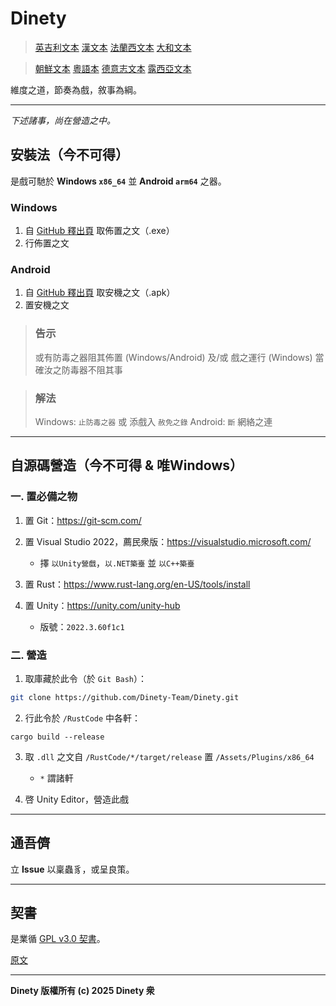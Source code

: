 # Dinety

> [英吉利文本](./.md)
> [漢文本](./README_zh.md)
> [法蘭西文本](README_fr.md)
> [大和文本](./README_ja.md)

> [朝鮮文本](./README_ko.md)
> [粵語本](./README_yue.md)
> [德意志文本](./README_de.md)
> [露西亞文本](./README_ru.md)

維度之道，節奏為戲，敘事為綱。

---

*下述諸事，尚在營造之中。*

## 安裝法（今不可得）

是戲可馳於 **Windows `x86_64`** 並 **Android `arm64`** 之器。

### Windows

1. 自 [GitHub 釋出頁](https://github.com/Dinety-Team/Dinety/release) 取佈置之文（.exe）
2. 行佈置之文

### Android

1. 自 [GitHub 釋出頁](https://github.com/Dinety-Team/Dinety/release) 取安機之文（.apk）
2. 置安機之文

> ### 告示
> 或有防毒之器阻其佈置
> (Windows/Android) 及/或 戲之運行 (Windows)
> 當確汝之防毒器不阻其事

> ### 解法
> Windows: `止防毒之器` 或 添戲入 `赦免之錄`
> Android: `斷` 網絡之連
---
## 自源碼營造（今不可得 & 唯Windows）

### 一. 置必備之物

1. 置 Git：<https://git-scm.com/>

2. 置 Visual Studio 2022，薦民衆版：<https://visualstudio.microsoft.com/>
    - 擇 `以Unity營戲`，`以.NET築臺` 並 `以C++築臺`

3. 置 Rust：<https://www.rust-lang.org/en-US/tools/install>

4. 置 Unity：<https://unity.com/unity-hub>
    - 版號：`2022.3.60f1c1`

### 二. 營造

1. 取庫藏於此令（於 `Git Bash`）：
```bash
git clone https://github.com/Dinety-Team/Dinety.git
```

2. 行此令於 `/RustCode` 中各軒：
```pwsh
cargo build --release
```

3. 取 `.dll` 之文自 `/RustCode/*/target/release` 置 `/Assets/Plugins/x86_64`
    - `*` 謂諸軒

4. 啓 Unity Editor，營造此戲
---
## 通吾儕

立 **Issue** 以稟蟲豸，或呈良策。

---
## 契書

是業循 [GPL v3.0 契書](LICENSE.md)。

[原文](https://www.gnu.org/licenses/gpl-3.0.html#license-text)

---
**Dinety 版權所有 (c) 2025 Dinety 衆**